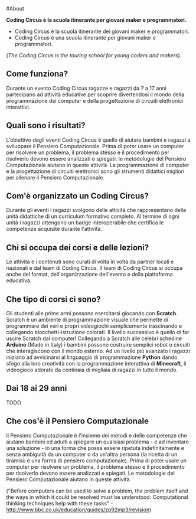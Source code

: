 #About

**Coding Circus è la scuola itinerante per giovani maker e programmatori.**

- Coding Circus è la scuola itinerante dei giovani maker e programmatori.
- Coding Circus è una scuola itinerante per giovani maker e programmatori.

(*The Coding Circus is the touring school for young coders and makers*).

## Come funziona?
Durante un evento Coding Circus ragazze e ragazzi da 7 a 17 anni partecipano ad attività educative per scoprire divertendosi il mondo della programmazione dei computer e della progettazione di circuiti elettronici interattivi.

## Quali sono i risultati?
L'obiettivo degli eventi Coding Circus è quello di aiutare bambini e ragazzi a sviluppare il Pensiero Computazionale. Prima di poter usare un computer per risolvere un problema, il problema stesso e il procedimento per risolverlo devono essere analizzati e spiegati: le metodologie del Pensiero Computazionale aiutano in queste attività. La programmazione di computer e la progettazione di circuiti elettronici sono gli strumenti didattici migliori per allenare il Pensiero Computazionale.

## Com'è organizzato un Coding Circus?
Durante gli eventi i ragazzi svolgono delle attività che rappresentano delle unità didattiche di un curriculum formativo completo. Al termine di ogni unità i ragazzi ottengono un badge interoperabile che certifica le competenze acquisite durante l'attività.

## Chi si occupa dei corsi e delle lezioni?
Le attività e i contenuti sono curati di volta in volta da partner locali e nazionali e dal team di Coding Circus.
Il team di Coding Circus si occupa anche del format, dell'organizzazione dell'evento e della piattaforma educativa.

## Che tipo di corsi ci sono?
Gli studenti alle prime armi possono esercitarsi giocando con **Scratch**. Scratch è un ambiente di programmazione visuale che permette di programmare dei veri e propri videogiochi semplicemente trascinando e collegando blocchetti-istruzione colorati.
Il livello successivo è quello di far uscire Scratch dal computer! Collegando a Scratch alle celebri schedine **Arduino** (Made in Italy) i bambini possono costruire semplici robot o circuiti che interagiscono con il mondo esterno.
Ad un livello più avanzato i ragazzi iniziano ad avvicinarsi al linguaggio di programmazione **Python** dando sfogo alla loro creatività con la programmazione interattiva di **Minecraft**, il videogioco adorato da centinaia di migliaia di ragazzi in tutto il mondo.

## Dai 18 ai 29 anni
TODO

## Che cos'è il Pensiero Computazionale
Il Pensiero Computazionale è l'insieme dei metodi e delle competenze che aiutano bambini ed adulti a spiegare un qualsiasi problema - e ad inventare una soluzione - in una forma che possa essere ripetuta indefinitamente e senza ambiguità da un computer o da un'altra persona (la ricetta di un tiramisù è una forma di pensiero computazionale).
Prima di poter usare un computer per risolvere un problema, il problema stesso e il procedimento per risolverlo devono essere analizzati e spiegati. Le metodologie del Pensiero Computazionale aiutano in queste attività.

("Before computers can be used to solve a problem, the problem itself and the ways in which it could be resolved must be understood. Computational thinking techniques help with these tasks" - http://www.bbc.co.uk/education/guides/zp92mp3/revision)
